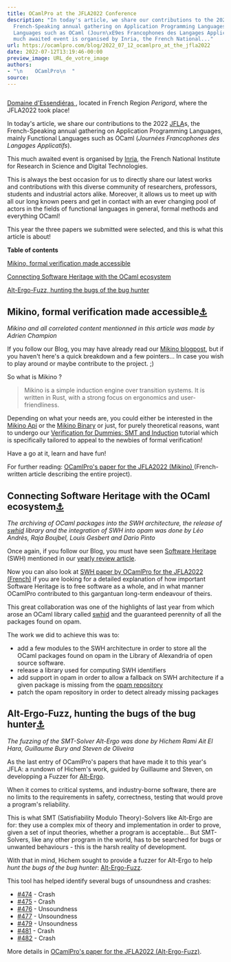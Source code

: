 ```yaml
---
title: OCamlPro at the JFLA2022 Conference
description: "In today's article, we share our contributions to the 2022 JFLAs, the
  French-Speaking annual gathering on Application Programming Languages, mainly Functional
  Languages such as OCaml (Journ\xE9es Francophones des Langages Applicatifs). This
  much awaited event is organised by Inria, the French National..."
url: https://ocamlpro.com/blog/2022_07_12_ocamlpro_at_the_jfla2022
date: 2022-07-12T13:19:46-00:00
preview_image: URL_de_votre_image
authors:
- "\n    OCamlPro\n  "
source:
---
```


<p></p>
<div class="figure">
  <p>
    <img src="https://ocamlpro.com/blog/assets/img/picture_jfla2022_domaine_essendieras.jpg" alt=""/>
    </p><div class="caption">
      <a href="https://www.essendieras.fr/" target="_blank">
        Domaine d'Essendi&eacute;ras
      </a>, located in French Region <em>Perigord</em>, where the JFLA2022 took place!
    </div>
  
</div>
<p>In today's article, we share our contributions to the 2022 <a href="http://jfla.inria.fr/">JFLA</a>s, the French-Speaking annual gathering on Application Programming Languages, mainly Functional Languages such as OCaml (<em>Journ&eacute;es Francophones des Langages Applicatifs</em>).</p>
<p>This much awaited event is organised by <a href="https://www.inria.fr/fr">Inria</a>, the French National Institute for Research in Science and Digital Technologies.</p>
<p>This is always the best occasion for us to directly share our latest works and contributions with this diverse community of researchers, professors, students and industrial actors alike. Moreover, it allows us to meet up with all our long known peers and get in contact with an ever changing pool of actors in the fields of functional languages in general, formal methods and everything OCaml!</p>
<p>This year the three papers we submitted were selected, and this is what this article is about!</p>
<p></p><div>
<strong>Table of contents</strong>
<p><a href="https://ocamlpro.com/blog/feed#mikino">Mikino, formal verification made accessible</a></p>
<p><a href="https://ocamlpro.com/blog/feed#SWH">Connecting Software Heritage with the OCaml ecosystem</a></p>
<p><a href="https://ocamlpro.com/blog/feed#alt-ergo">Alt-Ergo-Fuzz, hunting the bugs of the bug hunter</a>
</p></div>
<h2>
<a class="anchor"></a>Mikino, formal verification made accessible<a href="https://ocamlpro.com/blog/feed#mikino">&#9875;</a>
          </h2>
<p><em>Mikino and all correlated content mentionned in this article was made by Adrien Champion</em></p>
<p>If you follow our Blog, you may have already read our <a href="https://ocamlpro.com/blog/2021_10_14_verification_for_dummies_smt_and_induction">Mikino blogpost</a>, but if you haven't here's a quick breakdown and a few pointers... In case you wish to play around or maybe contribute to the project. ;)</p>
<p>So what is Mikino ?</p>
<blockquote>
<p>Mikino is a simple induction engine over transition systems. It is written in Rust, with a strong focus on ergonomics and user-friendliness.</p>
</blockquote>
<p>Depending on what your needs are, you could either be interested in the <a href="https://crates.io/crates/mikino_api">Mikino Api</a> or the <a href="https://crates.io/crates/mikino">Mikino Binary</a> or just, for purely theoretical reasons, want to undergo our <a href="https://ocamlpro.github.io/verification_for_dummies/">Verification for Dummies: SMT and Induction</a> tutorial which is specifically tailored to appeal to the newbies of formal verification!</p>
<p>Have a go at it, learn and have fun!</p>
<p>For further reading: <a href="https://hal.inria.fr/hal-03626850/">OCamlPro's paper for the JFLA2022 (Mikino) </a> (French-written article describing the entire project).</p>
<h2>
<a class="anchor"></a>Connecting Software Heritage with the OCaml ecosystem<a href="https://ocamlpro.com/blog/feed#SWH">&#9875;</a>
          </h2>
<p><em>The archiving of OCaml packages into the SWH architecture, the release of <a href="https://github.com/OCamlPro/swhid/">swhid</a> library and the integration of SWH into opam was done by L&eacute;o Andr&egrave;s, Raja Boujbel, Louis Gesbert and Dario Pinto</em></p>
<p>Once again, if you follow our Blog, you must have seen <a href="https://www.softwareheritage.org/?lang=fr">Software Heritage</a> (SWH) mentioned in our <a href="https://ocamlpro.com/blog/2022_01_31_2021_at_ocamlpro#free_software">yearly review article</a>.</p>
<p>Now you can also look at <a href="https://hal.archives-ouvertes.fr/hal-03626845/">SWH paper by OCamlPro for the JFLA2022 (French)</a> if you are looking for a detailed explanation of how important Software Heritage is to free software as a whole, and in what manner OCamlPro contributed to this gargantuan long-term  endeavour of theirs.</p>
<p>This great collaboration was one of the highlights of last year from which arose an OCaml library called <a href="https://github.com/OCamlPro/swhid/">swhid</a> and the guaranteed perennity of all the packages found on opam.</p>
<p>The work we did to achieve this was to:</p>
<ul>
<li>add a few modules to the SWH architecture in order to store all the OCaml packages found on opam in the Library of Alexandria of open source software.
</li>
<li>release a library used for computing SWH identifiers
</li>
<li>add support in opam in order to allow a fallback on SWH architecture if a given package is missing from the <a href="https://github.com/ocaml/opam-repository">opam repository</a>
</li>
<li>patch the opam repository in order to detect already missing packages
</li>
</ul>
<h2>
<a class="anchor"></a>Alt-Ergo-Fuzz, hunting the bugs of the bug hunter<a href="https://ocamlpro.com/blog/feed#alt-ergo">&#9875;</a>
          </h2>
<p><em>The fuzzing of the SMT-Solver Alt-Ergo was done by Hichem Rami Ait El Hara, Guillaume Bury and Steven de Oliveira</em></p>
<p>As the last entry of OCamlPro's papers that have made it to this year's JFLA: a rundown of Hichem's work, guided by Guillaume and Steven, on developping a Fuzzer for <a href="https://github.com/OCamlPro/alt-ergo">Alt-Ergo</a>.</p>
<p>When it comes to critical systems, and industry-borne software, there are no limits to the requirements in safety, correctness, testing that would prove a program's reliability.</p>
<p>This is what SMT (Satisfiability Modulo Theory)-Solvers like Alt-Ergo are for: they use a complex mix of theory and implementation in order to prove, given a set of input theories, whether a program is acceptable... But SMT-Solvers, like any other program in the world, has to be searched for bugs or unwanted behaviours - this is the harsh reality of development.</p>
<p>With that in mind, Hichem sought to provide a fuzzer for Alt-Ergo to help <em>hunt the bugs of the bug hunter</em>: <a href="https://github.com/hra687261/alt-ergo-fuzz">Alt-Ergo-Fuzz</a>.</p>
<p>This tool has helped identify several bugs of unsoundness and crashes:</p>
<ul>
<li><a href="https://github.com/OCamlPro/alt-ergo/issues/474">#474</a> - Crash
</li>
<li><a href="https://github.com/OCamlPro/alt-ergo/issues/475">#475</a> - Crash
</li>
<li><a href="https://github.com/OCamlPro/alt-ergo/issues/476">#476</a> - Unsoundness
</li>
<li><a href="https://github.com/OCamlPro/alt-ergo/issues/477">#477</a> - Unsoundness
</li>
<li><a href="https://github.com/OCamlPro/alt-ergo/issues/479">#479</a> - Unsoundness
</li>
<li><a href="https://github.com/OCamlPro/alt-ergo/issues/481">#481</a> - Crash
</li>
<li><a href="https://github.com/OCamlPro/alt-ergo/issues/482">#482</a> - Crash
</li>
</ul>
<p>More details in <a href="https://hal.inria.fr/hal-03626861/">OCamlPro's paper for the JFLA2022 (Alt-Ergo-Fuzz)</a>.</p>

